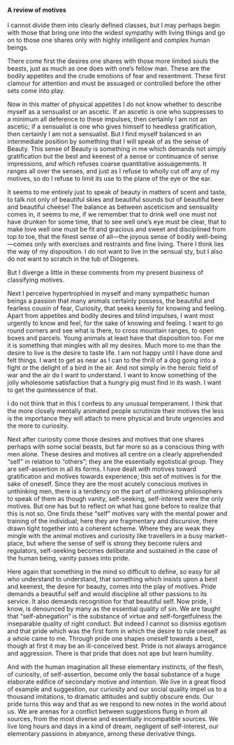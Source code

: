 #### A review of motives

I cannot divide them into clearly defined classes, but I may perhaps
begin with those that bring one into the widest sympathy with living
things and go on to those one shares only with highly intelligent and
complex human beings.

There come first the desires one shares with those more limited souls
the beasts, just as much as one does with one’s fellow man. These are
the bodily appetites and the crude emotions of fear and resentment.
These first clamour for attention and must be assuaged or controlled
before the other sets come into play.

Now in this matter of physical appetites I do not know whether to
describe myself as a sensualist or an ascetic. If an ascetic is one who
suppresses to a minimum all deference to these impulses, then certainly
I am not an ascetic; if a sensualist is one who gives himself to
heedless gratification, then certainly I am not a sensualist. But I find
myself balanced in an intermediate position by something that I will
speak of as the sense of Beauty. This sense of Beauty is something in me
which demands not simply gratification but the best and keenest of a
sense or continuance of sense impressions, and which refuses coarse
quantitative assuagements. It ranges all over the senses, and just as I
refuse to wholly cut off any of my motives, so do I refuse to limit its
use to the plane of the eye or the ear.

It seems to me entirely just to speak of beauty in matters of scent and
taste, to talk not only of beautiful skies and beautiful sounds but of
beautiful beer and beautiful cheese\! The balance as between asceticism
and sensuality comes in, it seems to me, if we remember that to drink
well one must not have drunken for some time, that to see well one’s eye
must be clear, that to make love well one must be fit and gracious and
sweet and disciplined from top to toe, that the finest sense of all—the
joyous sense of bodily well-being—comes only with exercises and
restraints and fine living. There I think lies the way of my
disposition. I do not want to live in the sensual sty, but I also do not
want to scratch in the tub of Diogenes.

But I diverge a little in these comments from my present business of
classifying motives.

Next I perceive hypertrophied in myself and many sympathetic human
beings a passion that many animals certainly possess, the beautiful and
fearless cousin of fear, Curiosity, that seeks keenly for knowing and
feeling. Apart from appetites and bodily desires and blind impulses, I
want most urgently to know and feel, for the sake of knowing and
feeling. I want to go round corners and see what is there, to cross
mountain ranges, to open boxes and parcels. Young animals at least have
that disposition too. For me it is something that mingles with all my
desires. Much more to me than the desire to live is the desire to taste
life. I am not happy until I have done and felt things. I want to get as
near as I can to the thrill of a dog going into a fight or the delight
of a bird in the air. And not simply in the heroic field of war and the
air do I want to understand. I want to know something of the jolly
wholesome satisfaction that a hungry pig must find in its wash. I want
to get the quintessence of that.

I do not think that in this I confess to any unusual temperament. I
think that the more closely mentally animated people scrutinize their
motives the less is the importance they will attach to mere physical and
brute urgencies and the more to curiosity.

Next after curiosity come those desires and motives that one shares
perhaps with some social beasts, but far more so as a conscious thing
with men alone. These desires and motives all centre on a clearly
apprehended “self” in relation to “others”; they are the essentially
egotistical group. They are self-assertion in all its forms. I have
dealt with motives toward gratification and motives towards experience;
this set of motives is for the sake of oneself. Since they are the most
acutely conscious motives in unthinking men, there is a tendency on the
part of unthinking philosophers to speak of them as though vanity,
self-seeking, self-interest were the only motives. But one has but to
reflect on what has gone before to realize that this is not so. One
finds these “self” motives vary with the mental power and training of
the individual; here they are fragmentary and discursive, there drawn
tight together into a coherent scheme. Where they are weak they mingle
with the animal motives and curiosity like travellers in a busy
market-place, but where the sense of self is strong they become rulers
and regulators, self-seeking becomes deliberate and sustained in the
case of the human being, vanity passes into pride.

Here again that something in the mind so difficult to define, so easy
for all who understand to understand, that something which insists upon
a best and keenest, the desire for beauty, comes into the play of
motives. Pride demands a beautiful self and would discipline all other
passions to its service. It also demands recognition for that beautiful
self. Now pride, I know, is denounced by many as the essential quality
of sin. We are taught that “self-abnegation” is the substance of virtue
and self-forgetfulness the inseparable quality of right conduct. But
indeed I cannot so dismiss egotism and that pride which was the first
form in which the desire to rule oneself as a whole came to me. Through
pride one shapes oneself towards a best, though at first it may be an
ill-conceived best. Pride is not always arrogance and aggression. There
is that pride that does not ape but learn humility.

And with the human imagination all these elementary instincts, of the
flesh, of curiosity, of self-assertion, become only the basal substance
of a huge elaborate edifice of secondary motive and intention. We live
in a great flood of example and suggestion, our curiosity and our social
quality impel us to a thousand imitations, to dramatic attitudes and
subtly obscure ends. Our pride turns this way and that as we respond to
new notes in the world about us. We are arenas for a conflict between
suggestions flung in from all sources, from the most diverse and
essentially incompatible sources. We live long hours and days in a kind
of dream, negligent of self-interest, our elementary passions in
abeyance, among these derivative things.
